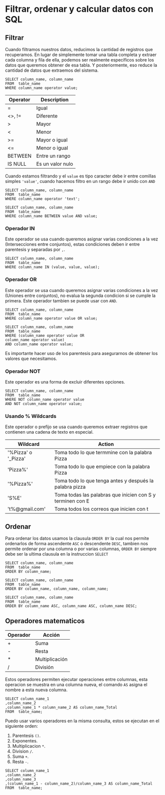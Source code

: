 # Filtrar, ordenar y calcular datos con SQL

## Filtrar
Cuando filtramos nuestros datos, reducimos la cantidad de registros que recuperamos. En lugar de simplemente tomar una tabla completa y extraer cada columna y fila de ella, podemos ser realmente específicos sobre los datos que queremos obtener de esa tabla. Y posteriormente, eso reduce la cantidad de datos que extraemos del sistema.

~~~~Mysql
SELECT column_name, column_name
FROM  table_name
WHERE column_name operator value;
~~~~

| Operator   | Description      |
| ---------- | ---------------- |
| =          | Igual            |
| <>, !=     | Diferente        |
| >          | Mayor            |
| <          | Menor            |
| >=         | Mayor o igual    |
| <=         | Menor o igual    |
| BETWEEN    | Entre un rango   |
| IS NULL    | Es un valor nulo |

Cuando estamos filtrando y el `value` es tipo caracter debe ir entre comillas simples `'value'`, cuando hacemos filtro en un rango debe ir unido con `AND`

~~~~Mysql
SELECT column_name, column_name
FROM  table_name
WHERE column_name operator 'text';

SELECT column_name, column_name
FROM  table_name
WHERE column_name BETWEEN value AND value;
~~~~

### Operador IN
Este operador se usa cuando queremos asignar varias condiciones a la vez (Intersecciones entre conjuntos), estas condiciones deben ir entre parentesis y separadas por `,`.

~~~~Mysql
SELECT column_name, column_name
FROM  table_name
WHERE column_name IN (value, value, value);
~~~~

### Operador OR
Este operador se usa cuando queremos asignar varias condiciones a la vez (Uniones entre conjuntos), no evalua la segunda condicion si se cumple la primera. Este operador tambien se puede usar con `AND`.

~~~~Mysql
SELECT column_name, column_name
FROM  table_name
WHERE column_name operator value OR value;

SELECT column_name, column_name
FROM  table_name
WHERE (column_name operator value OR
column_name operator value)
AND column_name operator value;
~~~~
Es importante hacer uso de los parentesis para asegurarnos de obtener los valores que necesitamos.

### Operador NOT
Este operador es una forma de excluir diferentes opciones.
~~~~Mysql
SELECT column_name, column_name
FROM  table_name
WHERE NOT column_name operator value 
AND NOT column_name operator value;
~~~~

### Usando % Wildcards
Este operador o prefijo se usa cuando queremos extraer registros que contienen una cadena de texto en especial.

| Wildcard             | Action                                                        |
| -------------------- | ------------------------------------------------------------- |
| '%Pizza' o '\_Pizza' | Toma todo lo que termmine con la palabra Pizza                |
| 'Pizza%'             | Toma todo lo que empiece con la palabra Pizza                 |
| '%Pizza%'            | Toma todo lo que tenga antes y después la palabra pizza       |
| 'S%E'                | Toma todas las palabras que inicien con S y terminen con E    |
| 't%@gmail.com'       | Toma todos los correos que inicien con t                      |


## Ordenar

Para ordenar los datos usamos la clausula `ORDER BY` la cual nos permite ordenarlos de forma ascendente `ASC` o descendente `DESC`, tambien nos permite ordenar por una columna o por varias columnas, `ORDER BY` siempre debe ser la ultima clausula en la instruccion `SELECT`
~~~~Mysql
SELECT column_name, column_name
FROM  table_name
ORDER BY column_name;

SELECT column_name, column_name
FROM  table_name
ORDER BY column_name, column_name, column_name;

SELECT column_name, column_name
FROM  table_name
ORDER BY column_name ASC, column_name ASC, column_name DESC;
~~~~

## Operadores matematicos

| Operador     | Acción         |
| ------------ | -------------- |
| +            | Suma           |
| -            | Resta          |
| *            | Multiplicación |
| /            | División       |

Estos operadores permiten ejecutar operaciones entre columnas, esta operacion se muestra en una columna nueva, el comando `AS` asigna el nombre a esta nueva columna.
~~~~Mysql
SELECT column_name_1
,column_name_2
,column_name_1 * column_name_2 AS column_name_Total
FROM  table_name;
~~~~
Puedo usar varios operadores en la misma consulta, estos se ejecutan en el siguiente orden:
1. Parentesis `()`.
2. Exponentes.
3. Multiplicacion `*`.
4. Division `/`.
5. Suma `+`.
6. Resta `-`.

~~~~Mysql
SELECT column_name_1
,column_name_2
,column_name_3
,(column_name_1 - column_name_2)/column_name_3 AS column_name_Total
FROM  table_name;
~~~~


























